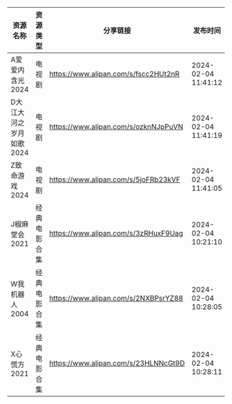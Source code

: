 | 资源名称           | 资源类型   | 分享链接                                 | 发布时间                |
| -------------- | ------ | ------------------------------------ | ------------------- |
| A爱爱内含光2024     | 电视剧    | https://www.alipan.com/s/fscc2HUt2nR | 2024-02-04 11:41:12 |
| D大江大河之岁月如歌2024 | 电视剧    | https://www.alipan.com/s/ozknNJpPuVN | 2024-02-04 11:41:19 |
| Z致命游戏2024      | 电视剧    | https://www.alipan.com/s/5joFRb23kVF | 2024-02-04 11:41:05 |
| J椒麻堂会2021      | 经典电影合集 | https://www.alipan.com/s/3zRHuxF9Uag | 2024-02-04 10:21:10 |
| W我机器人2004      | 经典电影合集 | https://www.alipan.com/s/2NXBPsrYZ88 | 2024-02-04 10:28:05 |
| X心慌方2021       | 经典电影合集 | https://www.alipan.com/s/23HLNNcGt9D | 2024-02-04 10:28:11 |

